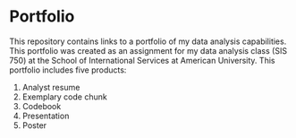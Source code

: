# Portfolio
This repository contains links to a portfolio of my data analysis capabilities. This portfolio was created as an assignment for my data analysis class (SIS 750) at the School of International Services at American University. This portfolio includes five products:
1. Analyst resume
2. Exemplary code chunk
3. Codebook
4. Presentation
5. Poster
